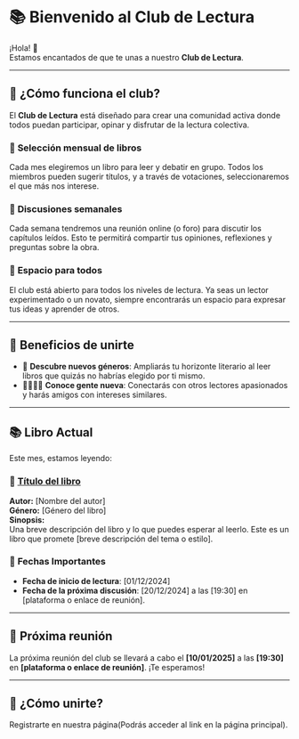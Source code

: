 # 📚 Bienvenido al Club de Lectura  

¡Hola! 👋  
Estamos encantados de que te unas a nuestro **Club de Lectura**.

---

## 🧐 ¿Cómo funciona el club?

El **Club de Lectura** está diseñado para crear una comunidad activa donde todos puedan participar, opinar y disfrutar de la lectura colectiva.

### 📅 **Selección mensual de libros**
Cada mes elegiremos un libro para leer y debatir en grupo. Todos los miembros pueden sugerir títulos, y a través de votaciones, seleccionaremos el que más nos interese.  

### 💬 **Discusiones semanales**
Cada semana tendremos una reunión online (o foro) para discutir los capítulos leídos. Esto te permitirá compartir tus opiniones, reflexiones y preguntas sobre la obra.  

### 👥 **Espacio para todos**
El club está abierto para todos los niveles de lectura. Ya seas un lector experimentado o un novato, siempre encontrarás un espacio para expresar tus ideas y aprender de otros.

---

## 🌟 Beneficios de unirte

- 📖 **Descubre nuevos géneros**: Ampliarás tu horizonte literario al leer libros que quizás no habrías elegido por ti mismo.   
- 👨‍👩‍👧‍👦 **Conoce gente nueva**: Conectarás con otros lectores apasionados y harás amigos con intereses similares.  

---

## 📚 **Libro Actual**  

Este mes, estamos leyendo:  
### 📖 **[Título del libro](#)**  
**Autor:** [Nombre del autor]  
**Género:** [Género del libro]  
**Sinopsis:**  
Una breve descripción del libro y lo que puedes esperar al leerlo. Este es un libro que promete [breve descripción del tema o estilo].  

### 📅 **Fechas Importantes**  
- **Fecha de inicio de lectura**: [01/12/2024]  
- **Fecha de la próxima discusión**: [20/12/2024] a las [19:30] en [plataforma o enlace de reunión].  

---

## 📅 **Próxima reunión**  
La próxima reunión del club se llevará a cabo el **[10/01/2025]** a las **[19:30]** en **[plataforma o enlace de reunión]**. ¡Te esperamos!

---

## 📝 **¿Cómo unirte?**

Registrarte en nuestra página(Podrás acceder al link en la página principal).  

